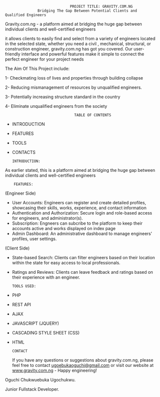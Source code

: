                                   PROJECT TITLE: GRAVITY.COM.NG
                   Bridging The Gap Between Potential Clients and Qualified Engineers

Gravity.com.ng - a platform aimed at bridging the huge gap between individual clients and well-certified engineers

it allows clients to easily find and select from a variety of engineers located in the selected state, whether you need a civil , mechanical, structural, or construction engineer, gravity.com.ng has got you covered.
Our user-friendly interface and powerful features make it simple to connect the perfect engineer for your project needs

The Aim Of This Project include:

  1-  Checkmating loss of lives and properties through building collapse
  
  2-  Reducing mismanagement of resources by unqualified engineers.

  3- Potentially increasing structure standard in the country

  4- Eliminate unqualified engineers from the society

                                
                                    TABLE OF CONTENTS
  - INTRODUCTION
  - FEATURES
  - TOOLS
  - CONTACTS

		INTRODUCTION:
As earlier stated, this is a platform aimed at bridging the huge gap between individual clients and well-certified engineers

	
		FEATURES:
(Engineer Side)
- User Accounts: Engineers can register and create detailed profiles, showcasing their skills, works, experience, and contact information
- Authentication and Authorization: Secure login and role-based access for engineers, and administrator(s).
- Subscription: Engneers can subcribe to the platform to keep their accounts active and works displayed on index page
- Admin Dashboard: An administrative dashboard to manage engineers' profiles, user settings.
  
  
(Client Side)
- State-based Search: Clients can filter engineers based on their location within the state for easy access to local professionals.
- Ratings and Reviews: Clients can leave feedback and ratings based on their experience with an engineer.

      TOOLS USED:
- PHP
- REST API
- AJAX 
- JAVASCRIPT (JQUERY)
- CASCADING STYLE SHEET (CSS)
- HTML

      CONTACT
  If you have any questions or suggestions about gravity.com.ng, please feel free to contact ugoebukaoguchi@gmail.com or visit our website at www.gravity.com.ng  - Happy engineering!
  
Oguchi Chukwuebuka Ugochukwu.

Junior Fullstack Developer.
